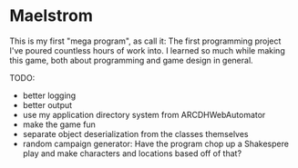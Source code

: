 
# Maelstrom
This is my first "mega program", as call it: The first programming project I've
poured countless hours of work into. I learned so much while making this game,
both about programming and game design in general.

TODO:
* better logging
* better output
* use my application directory system from ARCDHWebAutomator
* make the game fun
* separate object deserialization from the classes themselves
* random campaign generator: Have the program chop up a Shakespere play and make
  characters and locations based off of that?
